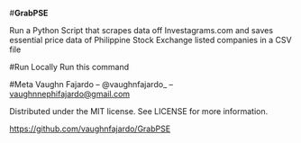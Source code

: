 #**GrabPSE**

Run a Python Script that scrapes data off Investagrams.com and saves essential price data of Philippine Stock Exchange listed companies in a CSV file

#Run Locally
Run this command 

#Meta
Vaughn Fajardo – @vaughnfajardo_ – vaughnnephifajardo@gmail.com

Distributed under the MIT license. See LICENSE for more information.

https://github.com/vaughnfajardo/GrabPSE




